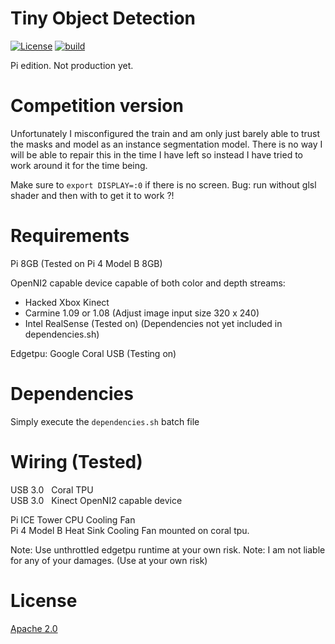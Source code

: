 # Tiny Object Detection
[![License](https://img.shields.io/badge/License-Apache_2.0-blue.svg)](https://opensource.org/licenses/Apache-2.0)
[![build](https://github.com/littleTitan/tiny-object-detection/actions/workflows/rust.yml/badge.svg)](https://github.com/littleTitan/tiny-object-detection/actions/workflows/rust.yml)

Pi edition. Not production yet.

# Competition version
Unfortunately I misconfigured the train and am only just barely able to trust the masks and model as an instance segmentation model. There is no way I will be able to repair this in the time I have left so instead I have tried to work around it for the time being.

Make sure to `export DISPLAY=:0` if there is no screen.
Bug: run without glsl shader and then with to get it to work ?!

# Requirements
Pi 8GB (Tested on Pi 4 Model B 8GB)

OpenNI2 capable device capable of both color and depth streams:
 + Hacked Xbox Kinect
 + Carmine 1.09 or 1.08 (Adjust image input size 320 x 240)
 + Intel RealSense (Tested on) (Dependencies not yet included in dependencies.sh)

Edgetpu: Google Coral USB (Testing on)

# Dependencies
Simply execute the `dependencies.sh` batch file

# Wiring (Tested)
USB 3.0 &nbsp; Coral TPU <br/>
USB 3.0 &nbsp; Kinect OpenNI2 capable device

Pi ICE Tower CPU Cooling Fan <br/>
Pi 4 Model B Heat Sink Cooling Fan mounted on coral tpu. 

Note: Use unthrottled edgetpu runtime at your own risk.
Note: I am not liable for any of your damages. (Use at your own risk)

# License
[Apache 2.0](LICENSE.md)
